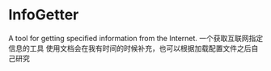 # InfoGetter
A tool for getting specified information from the Internet.
一个获取互联网指定信息的工具
使用文档会在我有时间的时候补充，也可以根据加载配置文件之后自己研究
